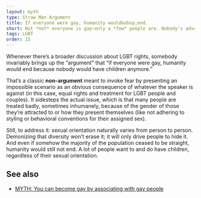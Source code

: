 ```yaml
---
layout: myth
type: Straw Man Argument
title: If everyone were gay, humanity would&nbsp;end.
short: But *not* everyone is gay—only a *few* people are. Nobody's advocating for more people to “become gay”. A small percentage of the population will always be gay, just as it’s always been.
tags: LGBT
order: 15
---
```


Whenever there’s a broader discussion about LGBT rights, somebody invariably brings up the “argument” that “if everyone were gay, humanity would end because nobody would have children anymore.”

That’s a classic **non-argument** meant to invoke fear by presenting an impossible scenario as an obvious consequence of whatever the speaker is against (in this case, equal rights and treatment for LGBT people and couples). It sidesteps the actual issue, which is that many people are treated badly, sometimes inhumanely, because of the gender of those they’re attracted to or how they present themselves (like not adhering to styling or behavioral conventions for their assigned sex).

Still, to address it: sexual orientation naturally varies from person to person. Demonizing that diversity won’t erase it; it will only drive people to hide it. And even if somehow the majority of the population ceased to be straight, humanity would still not end. A lot of people want to and do have children, regardless of their sexual orientation.


## See also
- [MYTH: You can become gay by associating with gay people](/become-gay)